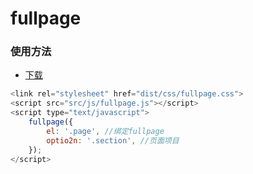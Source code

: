 # fullpage

### 使用方法

* [下载](https://github.com/ranyunlong/fullpage/archive/master.zip/) 

```javascript
<link rel="stylesheet" href="dist/css/fullpage.css">
<script src="src/js/fullpage.js"></script>
<script type="text/javascript">
    fullpage({
        el: '.page', //绑定fullpage
        optio2n: '.section', //页面项目
    });
</script>
```